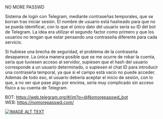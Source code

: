  NO MORE PASSWD
 
Sistema de login con Telegram, mediante contraseñas temporales, que se borran tras iniciar sesión. El nombre de usuario está hasheado para que no se pueda identificar, con lo que el único dato del usuario sería su ID del bot de Telegram.  La idea era utilizar el segundo factor como primero y que los usuarios no tengan que estar pensando una contraseña diferente para cada servicio. 

Si hubiese una brecha de seguridad, el problema de la contraseña desaparece. La única manera posible que se me ocurre de robar la cuenta, sería que tuviesen acceso al servidor, supiesen que el hash del usuario corresponde a un usuario determinado, o supiesen el chat ID para introducir una contraseña temporal, ya que si el campo está vacío no puede acceder. Además de todo eso, el usuario debería aceptar el inicio de sesión, con lo que, a no ser que pase algo por encima, sería muy complicado sin acceso físico a su cuenta de Telegram.

BOT: https://web.telegram.org/#/im?p=@Nomorepasswd_bot </br>
WEB: https://nomorepasswd.com/

[![IMAGE ALT TEXT](http://i63.tinypic.com/8vnptg.png)](http://www.youtube.com/watch?v=KFj9PCgrxb4 "No More Passwd")
